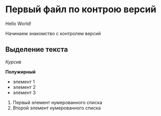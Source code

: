 # Первый файл по контрою версий
Hello World!

Начинаем знакомство с контролем версий

## Выделение текста

*Курсив*

**Полужирный**

* элемент 1
* элемент 2
* элемент 3

1. Первый элемент нумерованного списка
2. Второй элемент нумерованного списка